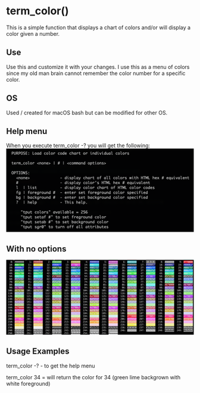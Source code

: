# term_color()
This is a simple function that displays a chart of colors and/or will display a color given a number.

## Use
Use this and customize it with your changes. I use this as a menu of colors since my old man brain cannot remember the color number for a specific color.

## OS
Used / created for macOS bash but can be modified for other OS.

## Help menu
When you execute term_color -? you will get the following:
![Help menu](https://github.com/al-jimenez/term_color/blob/master/term_color_help.png)

## With no options
![without options](https://github.com/al-jimenez/term_color/blob/master/term_colors.png)

## Usage Examples

 term_color -?  -  to get the help menu

 term_color 34 = will return the color for 34 (green lime backgrown with white foreground)
